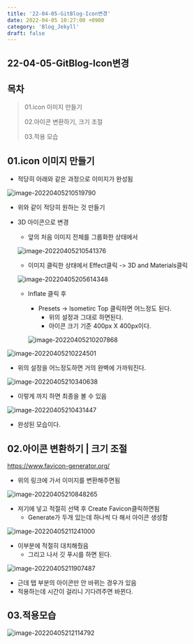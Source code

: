 ```yaml
---
title: '22-04-05-GitBlog-Icon변경'
date: 2022-04-05 10:27:00 +0900
category: 'Blog_Jekyll'
draft: false
---
```


## 22-04-05-GitBlog-Icon변경

## 목차

> 01.icon 이미지 만들기
>
> 02.아이콘 변환하기, 크기 조절
>
> 03.적용 모습

## 01.icon 이미지 만들기

- 적당히 아래와 같은 과정으로 이미지가 완성됨

![image-20220405210519790](../../assets/img/post/22-04-05-GitBlog-Icon.assets/image-20220405210519790.png)

- 위와 같이 적당히 원하는 것 만들기

- 3D 아이콘으로 변경

  - 앞의 처음 이미지 전체를 그룹화한 상태에서

  ![image-20220405210541376](../../assets/img/post/22-04-05-GitBlog-Icon.assets/image-20220405210541376.png)

  - 이미지 클릭한 상태에서 Effect클릭 -> 3D and Materials클릭

  ![image-20220405205614348](../../assets/img/post/22-04-05-GitBlog-Icon.assets/image-20220405205614348.png)

  - Inflate 클릭 후 

    - Presets -> lsometirc Top 클릭하면 어느정도 된다.
      - 위의 설정과 그대로 하면된다.
      - 아이콘 크기 기준 400px X 400px이다.

    ![image-20220405210207868](../../assets/img/post/22-04-05-GitBlog-Icon.assets/image-20220405210207868.png)

![image-20220405210224501](../../assets/img/post/22-04-05-GitBlog-Icon.assets/image-20220405210224501.png)

- 위의 설정을 어느정도하면 거의 완벽에 가까워진다.

![image-20220405210340638](../../assets/img/post/22-04-05-GitBlog-Icon.assets/image-20220405210340638.png)

- 이렇게 까지 하면 최종을 볼 수 있음

![image-20220405210431447](../../assets/img/post/22-04-05-GitBlog-Icon.assets/image-20220405210431447.png)

-  완성된 모습이다.

## 02.아이콘 변환하기 | 크기 조절

https://www.favicon-generator.org/

- 위의 링크에 가서 이미지를 변환해주면됨

![image-20220405210848265](../../assets/img/post/22-04-05-GitBlog-Icon.assets/image-20220405210848265.png)

- 저기에 넣고 적절히 선택 후 Create Favicon클릭하면됨
  - Generate가 두개 있는데 하나씩 다 해서 아이콘 생성함

![image-20220405211241000](../../assets/img/post/22-04-05-GitBlog-Icon.assets/image-20220405211241000.png)

- 이부분에 적절히 대치해줬음
  - 그리고 나서 깃 푸시를 하면 된다.

![image-20220405211907487](../../assets/img/post/22-04-05-GitBlog-Icon.assets/image-20220405211907487.png)

- 근데 탭 부분의 아이콘만 안 바뀌는 경우가 있음
- 적용하는데 시간이 걸리니 기다려주면 바뀐다.

## 03.적용모습

![image-20220405212114792](../../assets/img/post/22-04-05-GitBlog-Icon.assets/image-20220405212114792.png)
